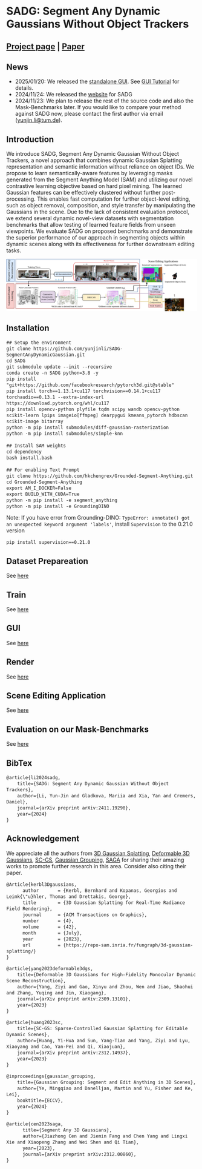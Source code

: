 # SADG: Segment Any Dynamic Gaussians Without Object Trackers

## [Project page](https://yunjinli.github.io/project-sadg/) | [Paper](https://arxiv.org/abs/2411.19290)

## News

- 2025/01/20: We released the [standalone GUI](./gui_standalone.py). See [GUI Tutorial](./docs/gui.md) for details.
- 2024/11/24: We released the [website](https://yunjinli.github.io/project-sadg/) for SADG
- 2024/11/23: We plan to release the rest of the source code and also the Mask-Benchmarks later. If you would like to compare your method against SADG now, please contact the first author via email (yunjin.li@tum.de).

## Introduction

We introduce SADG, Segment Any Dynamic Gaussian Without Object Trackers, a novel approach that combines dynamic Gaussian Splatting representation and semantic information without reliance on object IDs. We propose to learn semantically-aware features by leveraging masks generated from the Segment Anything Model (SAM) and utilizing our novel contrastive learning objective based on hard pixel mining. The learned Gaussian features can be effectively clustered without further post-processing. This enables fast computation for further object-level editing, such as object removal, composition, and style transfer by manipulating the Gaussians in the scene. Due to the lack of consistent evaluation protocol, we extend several dynamic novel-view datasets with segmentation benchmarks that allow testing of learned feature fields from unseen viewpoints. We evaluate SADG on proposed benchmarks and demonstrate the superior performance of our approach in segmenting objects within dynamic scenes along with its effectiveness for further downstream editing tasks.

![teaser](assets/teaser.jpg)

## Installation

```
## Setup the environment
git clone https://github.com/yunjinli/SADG-SegmentAnyDynamicGaussian.git
cd SADG
git submodule update --init --recursive
conda create -n SADG python=3.8 -y
pip install "git+https://github.com/facebookresearch/pytorch3d.git@stable"
pip install torch==1.13.1+cu117 torchvision==0.14.1+cu117 torchaudio==0.13.1 --extra-index-url https://download.pytorch.org/whl/cu117
pip install opencv-python plyfile tqdm scipy wandb opencv-python scikit-learn lpips imageio[ffmpeg] dearpygui kmeans_pytorch hdbscan scikit-image bitarray
python -m pip install submodules/diff-gaussian-rasterization
python -m pip install submodules/simple-knn

## Install SAM weights
cd dependency
bash install.bash

## For enabling Text Prompt
git clone https://github.com/hkchengrex/Grounded-Segment-Anything.git
cd Grounded-Segment-Anything
export AM_I_DOCKER=False
export BUILD_WITH_CUDA=True
python -m pip install -e segment_anything
python -m pip install -e GroundingDINO
```

Note: If you have error from Grounding-DINO: `TypeError: annotate() got an unexpected keyword argument 'labels'`, install `Supervision` to the 0.21.0 version

```
pip install supervision==0.21.0
```

## Dataset Prepareation

See [here](./docs/prepare_dataset.md)

## Train

See [here](./docs/train.md)

## GUI

See [here](./docs/gui.md)

## Render

See [here](./docs/render.md)

## Scene Editing Application

See [here](./docs/editing.md)

## Evaluation on our Mask-Benchmarks

See [here](./docs/evaluation.md)

## BibTex

```
@article{li2024sadg,
    title={SADG: Segment Any Dynamic Gaussian Without Object Trackers},
    author={Li, Yun-Jin and Gladkova, Mariia and Xia, Yan and Cremers, Daniel},
    journal={arXiv preprint arXiv:2411.19290},
    year={2024}
}
```

## Acknowledgement

We appreciate all the authors from [3D Gaussian Splatting](https://github.com/graphdeco-inria/gaussian-splatting), [Deformable 3D Gaussians](https://github.com/ingra14m/Deformable-3D-Gaussians), [SC-GS](https://github.com/yihua7/SC-GS), [Gaussian Grouping](https://github.com/lkeab/gaussian-grouping), [SAGA](https://github.com/Jumpat/SegAnyGAussians) for sharing their amazing works to promote further research in this area. Consider also citing their paper.

```
@Article{kerbl3Dgaussians,
      author       = {Kerbl, Bernhard and Kopanas, Georgios and Leimk{\"u}hler, Thomas and Drettakis, George},
      title        = {3D Gaussian Splatting for Real-Time Radiance Field Rendering},
      journal      = {ACM Transactions on Graphics},
      number       = {4},
      volume       = {42},
      month        = {July},
      year         = {2023},
      url          = {https://repo-sam.inria.fr/fungraph/3d-gaussian-splatting/}
}
```

```
@article{yang2023deformable3dgs,
    title={Deformable 3D Gaussians for High-Fidelity Monocular Dynamic Scene Reconstruction},
    author={Yang, Ziyi and Gao, Xinyu and Zhou, Wen and Jiao, Shaohui and Zhang, Yuqing and Jin, Xiaogang},
    journal={arXiv preprint arXiv:2309.13101},
    year={2023}
}
```

```
@article{huang2023sc,
    title={SC-GS: Sparse-Controlled Gaussian Splatting for Editable Dynamic Scenes},
    author={Huang, Yi-Hua and Sun, Yang-Tian and Yang, Ziyi and Lyu, Xiaoyang and Cao, Yan-Pei and Qi, Xiaojuan},
    journal={arXiv preprint arXiv:2312.14937},
    year={2023}
}
```

```
@inproceedings{gaussian_grouping,
    title={Gaussian Grouping: Segment and Edit Anything in 3D Scenes},
    author={Ye, Mingqiao and Danelljan, Martin and Yu, Fisher and Ke, Lei},
    booktitle={ECCV},
    year={2024}
}
```

```
@article{cen2023saga,
      title={Segment Any 3D Gaussians},
      author={Jiazhong Cen and Jiemin Fang and Chen Yang and Lingxi Xie and Xiaopeng Zhang and Wei Shen and Qi Tian},
      year={2023},
      journal={arXiv preprint arXiv:2312.00860},
}
```

